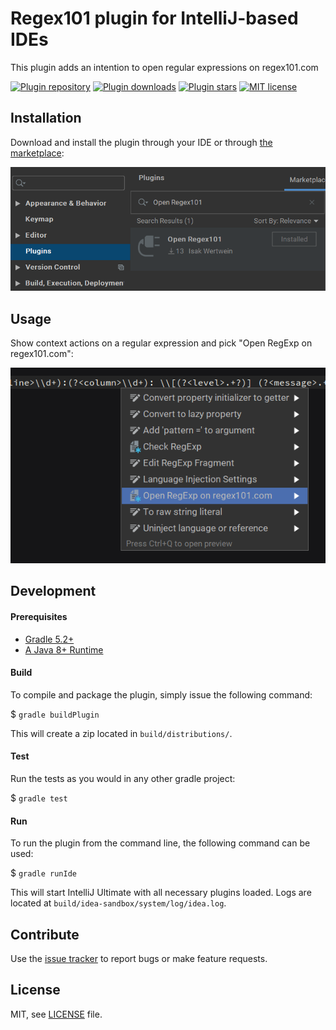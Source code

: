 # Regex101 plugin for IntelliJ-based IDEs

This plugin adds an intention to open regular expressions on regex101.com

[![Plugin repository](https://img.shields.io/jetbrains/plugin/v/14461-open-regex101?label=version&style=flat-square)](https://plugins.jetbrains.com/plugin/14461-open-regex101)
[![Plugin downloads](https://img.shields.io/jetbrains/plugin/d/14461-open-regex101?style=flat-square)](https://plugins.jetbrains.com/plugin/14461-open-regex101)
[![Plugin stars](https://img.shields.io/jetbrains/plugin/r/stars/14461-open-regex101?style=flat-square)](https://plugins.jetbrains.com/plugin/14461-open-regex101)
[![MIT license](https://img.shields.io/github/license/aesy/regex101-intellij.svg?style=flat-square)](https://github.com/aesy/regex101-intellij/blob/master/LICENSE)

## Installation

Download and install the plugin through your IDE or through [the marketplace](https://plugins.jetbrains.com/plugin/14461-open-regex101):

![Marketplace](./img/installation.png)

## Usage

Show context actions on a regular expression and pick "Open RegExp on regex101.com": 

![Context actions](./img/usage.png)

## Development

#### Prerequisites

* [Gradle 5.2+](https://gradle.org/)
* [A Java 8+ Runtime](https://adoptopenjdk.net/)

#### Build

To compile and package the plugin, simply issue the following command:

$ `gradle buildPlugin`

This will create a zip located in `build/distributions/`.

#### Test

Run the tests as you would in any other gradle project:

$ `gradle test`

#### Run

To run the plugin from the command line, the following command can be used:

$ `gradle runIde`

This will start IntelliJ Ultimate with all necessary plugins loaded. Logs are located at 
`build/idea-sandbox/system/log/idea.log`.

## Contribute
Use the [issue tracker](https://github.com/aesy/regex101-intellij/issues) to report bugs or make feature requests. 

## License
MIT, see [LICENSE](/LICENSE) file.

